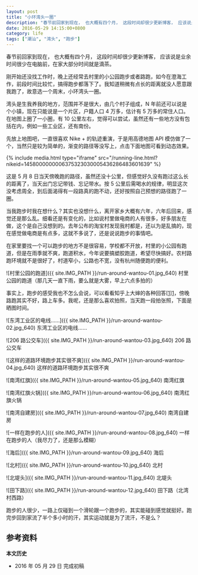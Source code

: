 ```yaml
---
layout: post
title: "小环湾头一圈"
description: "春节前回家到现在， 也大概有四个月， 这段时间却很少更新博客， 应该说是业余时间很少在电脑前，在家大部分时间就是滴茶。"
date: 2016-05-29 14:15:00+0800
category: life
tags: ["潮汕", "湾头", "跑步"]
---
```


春节前回家到现在， 也大概有四个月， 这段时间却很少更新博客， 应该说是业余时间很少在电脑前，在家大部分时间就是滴茶。

刚开始还没找工作时，晚上还经常去村里的小公园跑步或者路跑，如今在澄海工作，前段时间比较忙，搞得跑步都落下了。我知道稍微有点长的距离就没人愿意跟我跑了，故意选一个周末，小环湾头一圈。

湾头是生我养我的地方，范围并不是很大，由几个村子组成，N 年前还可以说是个小镇，现在只能说是一个片区，户籍人口 4 万多，估计有 5 万多的常住人口。在地图上圈了一小圈，有 10 公里左右，觉得可以尝试，虽然还有一些地方没有包括在内，例如一些工业区，还有南份。

先放上地图吧，一直很喜欢 Nike + 的轨迹重演，于是用高德地图 API 模仿做了一个，当然只是较为简单的，渐变的路径等没写上，点击下面地图可看到动态效果。

{% include media.html type="iframe" src="/running-line.html?nikeid=1458000000006375323030005436286483601639" %}

这是 5 月 8 日当天傍晚跑的路径，虽然还没十公里，但感觉好久没有跑过这么长的距离了，当天出门忘记带钱、忘记带水。按 5 公里后需喝水的规律，明显这次没考虑周全，到后面渴得有一段路真的跑不动，还好按照自己预想的路径跑了一圈。

当我跑步时我在想什么？其实也没想什么，离开家乡大概有六年，六年后回来，感觉还是那么乱。细看还是有变化的，比如说村里做电商的人有很多，好多朋友在做，这个是自己没想到的。去年公布的淘宝村发现我村都是，还以为是乱搞的，现在感觉做电商是有点多，这就不多说了，还是说说跑步的事情吧。

在家里要找一个可以跑步的地方不是很容易，学校都不开放，村里的小公园有跑道，但是在雨季就不爽，跑道积水，今年说要搞塑胶跑道，希望尽快搞好。农村路跑环境就不是很好了，村道窄小，公路也不宽，没有杭州随便跑的便利。

![村里公园的跑道]({{ site.IMG_PATH }}/run-around-wantou-01.jpg_640)
村里公园的跑道（那几天一直下雨，要么就是大雾，早上六点多拍的）

事实上，跑步的感受我也不怎么会说，可以看看知乎上大婶的各种回答[[1]][1]，傍晚路跑其实不好，路上车多。我呢，还是那么喜欢拍照，当天跑一段拍张照，下面是晒图时间。

![东湾工业区的电线……]({{ site.IMG_PATH }}/run-around-wantou-02.jpg_640)
东湾工业区的电线……

![206 路公交车]({{ site.IMG_PATH }}/run-around-wantou-03.jpg_640)
206 路公交车

![这样的道路环境跑步其实很不爽]({{ site.IMG_PATH }}/run-around-wantou-04.jpg_640)
这样的道路环境跑步其实很不爽

![南湾红旗]({{ site.IMG_PATH }}/run-around-wantou-05.jpg_640)
南湾红旗

![南湾红旗火锅]({{ site.IMG_PATH }}/run-around-wantou-06.jpg_640)
南湾红旗火锅

![南湾自建房]({{ site.IMG_PATH }}/run-around-wantou-07.jpg_640)
南湾自建房

![一样在跑步的人]({{ site.IMG_PATH }}/run-around-wantou-08.jpg_640)
一样在跑步的人（我尽力了，还是那么模糊）

![海后]({{ site.IMG_PATH }}/run-around-wantou-09.jpg_640)
海后

![北村]({{ site.IMG_PATH }}/run-around-wantou-10.jpg_640)
北村

![北堤头]({{ site.IMG_PATH }}/run-around-wantou-11.jpg_640)
北堤头

![田下路]({{ site.IMG_PATH }}/run-around-wantou-12.jpg_640)
田下路（北湾村西路）

跑步的人很少，一路上仅碰到一个滑轮跟一个跑步的，其实能碰到感觉就挺好。跑完步回到家流了半个多小时的汗，其实运动就是为了流汗，不是么？

## 参考资料

[1]: https://www.zhihu.com/topic/19552739 "跑步 - 内容精选 - 知乎"

**本文历史**

* 2016 年 05 月 29 日 完成初稿
